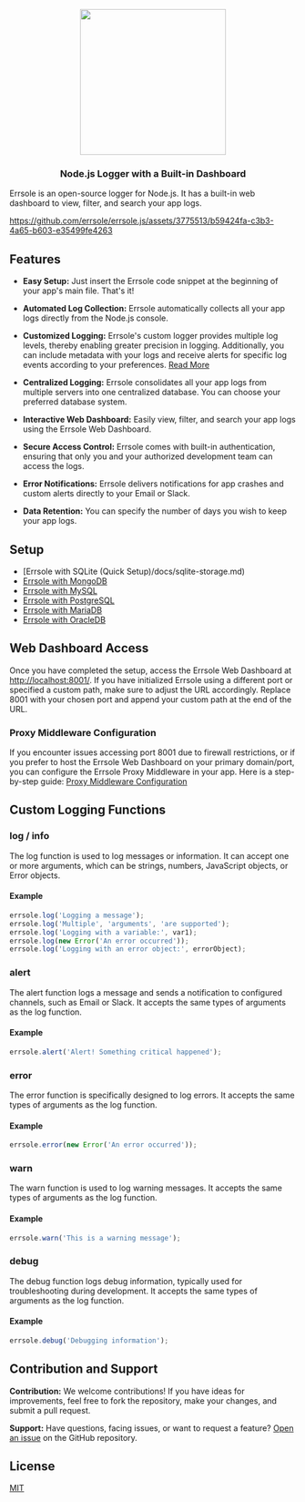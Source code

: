 <p align="center">
  <img src="https://github.com/errsole/errsole.js/assets/3775513/e7499016-cb28-488d-a47d-f1ba24804d2b" width="256"/>

  <h3 align="center">Node.js Logger with a Built-in Dashboard</h3>
</p>

Errsole is an open-source logger for Node.js. It has a built-in web dashboard to view, filter, and search your app logs.

https://github.com/errsole/errsole.js/assets/3775513/b59424fa-c3b3-4a65-b603-e35499fe4263

## Features

* **Easy Setup:** Just insert the Errsole code snippet at the beginning of your app's main file. That's it!

* **Automated Log Collection:** Errsole automatically collects all your app logs directly from the Node.js console.

* **Customized Logging:** Errsole's custom logger provides multiple log levels, thereby enabling greater precision in logging. Additionally, you can include metadata with your logs and receive alerts for specific log events according to your preferences. [Read More](#custom-logging-functions)

* **Centralized Logging:** Errsole consolidates all your app logs from multiple servers into one centralized database. You can choose your preferred database system.

* **Interactive Web Dashboard:** Easily view, filter, and search your app logs using the Errsole Web Dashboard.

* **Secure Access Control:** Errsole comes with built-in authentication, ensuring that only you and your authorized development team can access the logs.

* **Error Notifications:** Errsole delivers notifications for app crashes and custom alerts directly to your Email or Slack.

* **Data Retention:** You can specify the number of days you wish to keep your app logs.

## Setup

* [Errsole with SQLite (Quick Setup)/docs/sqlite-storage.md)
* [Errsole with MongoDB](/docs/mongodb-storage.md)
* [Errsole with MySQL](/docs/mysql-storage.md)
* [Errsole with PostgreSQL](/docs/postgresql-storage.md)
* [Errsole with MariaDB](/docs/mariadb-storage.md)
* [Errsole with OracleDB](/docs/oracledb-storage.md)

## Web Dashboard Access

Once you have completed the setup, access the Errsole Web Dashboard at [http://localhost:8001/](http://localhost:8001/). If you have initialized Errsole using a different port or specified a custom path, make sure to adjust the URL accordingly. Replace 8001 with your chosen port and append your custom path at the end of the URL.

### Proxy Middleware Configuration

If you encounter issues accessing port 8001 due to firewall restrictions, or if you prefer to host the Errsole Web Dashboard on your primary domain/port, you can configure the Errsole Proxy Middleware in your app. Here is a step-by-step guide: [Proxy Middleware Configuration](/docs/proxy-middleware-configuration.md)

## Custom Logging Functions

### log / info

The log function is used to log messages or information. It can accept one or more arguments, which can be strings, numbers, JavaScript objects, or Error objects.

#### Example

```javascript
errsole.log('Logging a message');
errsole.log('Multiple', 'arguments', 'are supported');
errsole.log('Logging with a variable:', var1);
errsole.log(new Error('An error occurred'));
errsole.log('Logging with an error object:', errorObject);
```

### alert

The alert function logs a message and sends a notification to configured channels, such as Email or Slack. It accepts the same types of arguments as the log function.

#### Example

```javascript
errsole.alert('Alert! Something critical happened');
```

### error

The error function is specifically designed to log errors. It accepts the same types of arguments as the log function.

#### Example

```javascript
errsole.error(new Error('An error occurred'));
```

### warn

The warn function is used to log warning messages. It accepts the same types of arguments as the log function.

#### Example

```javascript
errsole.warn('This is a warning message');
```

### debug

The debug function logs debug information, typically used for troubleshooting during development. It accepts the same types of arguments as the log function.

#### Example

```javascript
errsole.debug('Debugging information');
```

## Contribution and Support

**Contribution:** We welcome contributions! If you have ideas for improvements, feel free to fork the repository, make your changes, and submit a pull request.

**Support:** Have questions, facing issues, or want to request a feature? [Open an issue](https://github.com/errsole/errsole.js/issues/new) on the GitHub repository.

## License

[MIT](LICENSE)
